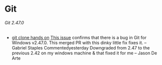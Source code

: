 # Git

###### Git 2.47.0
- [git clone hands on](https://stackoverflow.com/questions/11941175/git-fetch-pull-clone-hangs-on-receiving-objects)
[This issue](https://github.com/git-for-windows/git/issues/5199) confirms that there is a bug in Git for Windows v2.47.0. This merged PR with this dinky little fix fixes it. – 
Gabriel Staples
 Commentedyesterday
Downgraded from 2.47 to the previous 2.42 on my windows machine & that fixed it for me – 
Jason De Arte
